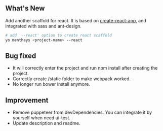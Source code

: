 ## What's New
Add another scaffold for react. It is based on [create-react-app](https://github.com/facebookincubator/create-react-app), and integrated with sass and ant-design.  

```bash
# add '--react' option to create react scaffold
yo menthays <project-name> --react
```

## Bug fixed
- It will correctly enter the project and run npm install after creating the project.
- Correctly create /static folder to make webpack worked.
- No longer run bower install anymore.

## Improvement
- Remove puppeteer from devDependencies. You can integrate it by yourself when need ui-test.
- Update description and readme.